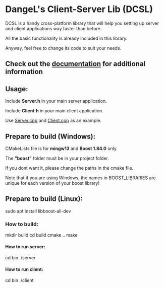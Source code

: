 # DangeL's Client-Server Lib (DCSL)
DCSL is a handy cross-platform library that will help you setting up server and client applications way faster than before.

All the basic functionality is already included in this library.

Anyway, feel free to change its code to suit your needs.
## Check out the [documentation](https://github.com/DangeL187/DCSL/blob/main/doc/DCSL.md) for additional information
## Usage:
Include <b>Server.h</b> in your main server application.

Include <b>Client.h</b> in your main client application.

Use [Server.cpp](https://github.com/DangeL187/DCSL/blob/main/src/Server/Server.cpp) and [Client.cpp](https://github.com/DangeL187/DCSL/blob/main/src/Client/Client.cpp) as an example.
## Prepare to build (Windows):
CMakeLists file is for <b>mingw13</b> and <b>Boost 1.84.0</b> only.

The <b>"boost"</b> folder must be in your project folder.

If you dont want it, please change the paths in the cmake file.

Note that if you are using Windows, the names in BOOST_LIBRARIES are
unique for each version of your boost library!
## Prepare to build (Linux):
sudo apt install libboost-all-dev
### How to build:
mkdir build
cd build
cmake ..
make
#### How to run server:
cd bin
./server
#### How to run client:
cd bin
./client
